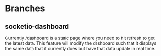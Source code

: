 # Branches
## socketio-dashboard
Currently /dashboard is a static page where you need to hit refresh to get
the latest data. This feature will modify the dashboard such that it displays
the same data that it currently does but have that data update in real time.

